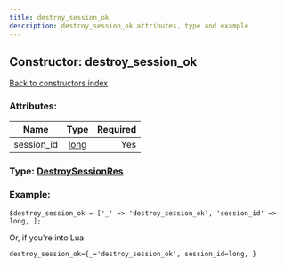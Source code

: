 ```yaml
---
title: destroy_session_ok
description: destroy_session_ok attributes, type and example
---
```

## Constructor: destroy\_session\_ok  
[Back to constructors index](index.md)



### Attributes:

| Name     |    Type       | Required |
|----------|:-------------:|---------:|
|session\_id|[long](../types/long.md) | Yes|



### Type: [DestroySessionRes](../types/DestroySessionRes.md)


### Example:

```
$destroy_session_ok = ['_' => 'destroy_session_ok', 'session_id' => long, ];
```  

Or, if you're into Lua:  


```
destroy_session_ok={_='destroy_session_ok', session_id=long, }

```


